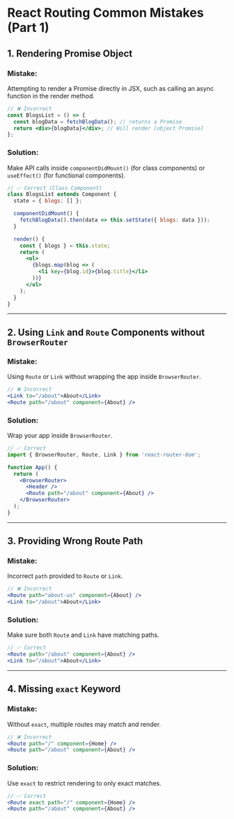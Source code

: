 # React Routing Common Mistakes (Part 1)

## 1. Rendering Promise Object

### Mistake:

Attempting to render a Promise directly in JSX, such as calling an async function in the render method.

```jsx
// ❌ Incorrect
const BlogsList = () => {
  const blogData = fetchBlogData(); // returns a Promise
  return <div>{blogData}</div>; // Will render [object Promise]
};
```

### Solution:

Make API calls inside `componentDidMount()` (for class components) or `useEffect()` (for functional components).

```jsx
// ✅ Correct (Class Component)
class BlogsList extends Component {
  state = { blogs: [] };

  componentDidMount() {
    fetchBlogData().then(data => this.setState({ blogs: data }));
  }

  render() {
    const { blogs } = this.state;
    return (
      <ul>
        {blogs.map(blog => (
          <li key={blog.id}>{blog.title}</li>
        ))}
      </ul>
    );
  }
}
```

---

## 2. Using `Link` and `Route` Components without `BrowserRouter`

### Mistake:

Using `Route` or `Link` without wrapping the app inside `BrowserRouter`.

```jsx
// ❌ Incorrect
<Link to="/about">About</Link>
<Route path="/about" component={About} />
```

### Solution:

Wrap your app inside `BrowserRouter`.

```jsx
// ✅ Correct
import { BrowserRouter, Route, Link } from 'react-router-dom';

function App() {
  return (
    <BrowserRouter>
      <Header />
      <Route path="/about" component={About} />
    </BrowserRouter>
  );
}
```

---

## 3. Providing Wrong Route Path

### Mistake:

Incorrect `path` provided to `Route` or `Link`.

```jsx
// ❌ Incorrect
<Route path="about-us" component={About} />
<Link to="/about">About</Link>
```

### Solution:

Make sure both `Route` and `Link` have matching paths.

```jsx
// ✅ Correct
<Route path="/about" component={About} />
<Link to="/about">About</Link>
```

---

## 4. Missing `exact` Keyword

### Mistake:

Without `exact`, multiple routes may match and render.

```jsx
// ❌ Incorrect
<Route path="/" component={Home} />
<Route path="/about" component={About} />
```

### Solution:

Use `exact` to restrict rendering to only exact matches.

```jsx
// ✅ Correct
<Route exact path="/" component={Home} />
<Route path="/about" component={About} />
```
